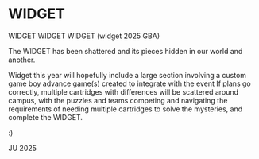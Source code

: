 # WIDGET
WIDGET WIDGET WIDGET (widget 2025 GBA)

The WIDGET has been shattered and its pieces hidden in our world and another.

Widget this year will hopefully include a large section involving a custom game boy advance game(s) created to integrate with the event
If plans go correctly, multiple cartridges with differences will be scattered around campus, with the puzzles and teams competing and navigating the requirements of needing 
multiple cartridges to solve the mysteries, and complete the WIDGET.

:)

JU 2025
